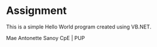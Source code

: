 # Assignment

This is a simple Hello World program created using VB.NET.

Mae Antonette Sanoy
CpE | PUP
